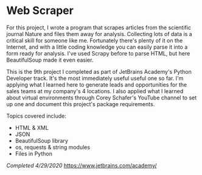# Web Scraper

For this project, I wrote a program that scrapes articles from the scientific journal Nature and files them away for analysis. Collecting lots of data is a critical skill for someone like me. Fortunately there's plenty of it on the Internet, and with a little coding knowledge you can easily parse it into a form ready for analysis. I've used Scrapy before to parse HTML, but here BeautifulSoup made it even easier.

This is the 9th project I completed as part of JetBrains Academy's Python Developer track. It's the most immediately useful useful one so far. I'm applying what I learned here to generate leads and opportunities for the sales teams at my company's 4 locations. I also applied what I learned about virtual environments through Corey Schafer's YouTube channel to set up one and document this project's package requirements.

Topics covered include:

- HTML & XML
- JSON
- BeautifulSoup library
- os, requests & string modules
- Files in Python

*Completed 4/29/2020*
https://www.jetbrains.com/academy/